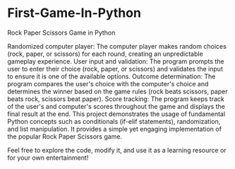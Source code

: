 # First-Game-In-Python
 Rock Paper Scissors Game in Python

Randomized computer player: The computer player makes random choices (rock, paper, or scissors) for each round, creating an unpredictable gameplay experience.
User input and validation: The program prompts the user to enter their choice (rock, paper, or scissors) and validates the input to ensure it is one of the available options.
Outcome determination: The program compares the user's choice with the computer's choice and determines the winner based on the game rules (rock beats scissors, paper beats rock, scissors beat paper).
Score tracking: The program keeps track of the user's and computer's scores throughout the game and displays the final result at the end.
This project demonstrates the usage of fundamental Python concepts such as conditionals (if-elif statements), randomization, and list manipulation. It provides a simple yet engaging implementation of the popular Rock Paper Scissors game.

Feel free to explore the code, modify it, and use it as a learning resource or for your own entertainment!
